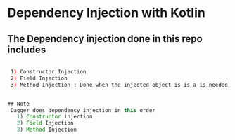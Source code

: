 # Dependency Injection with Kotlin


## The Dependency injection done in this repo includes



 ```bash

  1) Constructor Injection
  2) Field Injection
  3) Method Injection : Done when the injected object is is a is needed in a dependency


 ```


  ``` Java 
  
## Note
   Dagger does dependency injection in this order
     1) Constructor injection
     2) Field Injection
     3) Method Injection

  ```
